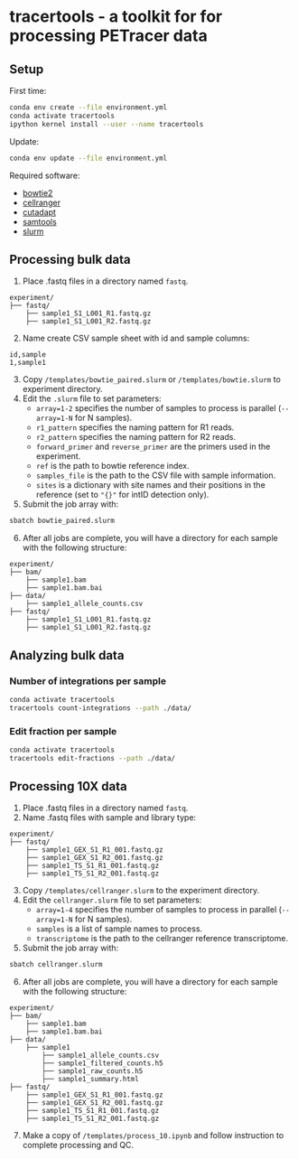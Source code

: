 # tracertools - a toolkit for for processing PETracer data

## Setup

First time:

```bash
conda env create --file environment.yml
conda activate tracertools
ipython kernel install --user --name tracertools
```

Update:

```bash
conda env update --file environment.yml
```

Required software:

- [bowtie2](http://bowtie-bio.sourceforge.net/bowtie2/index.shtml)
- [cellranger](https://www.10xgenomics.com/support/software/cell-ranger/latest)
- [cutadapt](https://cutadapt.readthedocs.io/en/stable/)
- [samtools](http://www.htslib.org/)
- [slurm](https://slurm.schedmd.com/documentation.html)

## Processing bulk data

1. Place .fastq files in a directory named `fastq`.

```
experiment/
├── fastq/
    ├── sample1_S1_L001_R1.fastq.gz
    ├── sample1_S1_L001_R2.fastq.gz
```

2. Name create CSV sample sheet with id and sample columns:

```
id,sample
1,sample1
```

3. Copy `/templates/bowtie_paired.slurm` or `/templates/bowtie.slurm` to experiment directory.
4. Edit the `.slurm` file to set parameters:
   - `array=1-2` specifies the number of samples to process is parallel (`--array=1-N` for N samples).
   - `r1_pattern` specifies the naming pattern for R1 reads.
   - `r2_pattern` specifies the naming pattern for R2 reads.
   - `forward_primer` and `reverse_primer` are the primers used in the experiment.
   - `ref` is the path to bowtie reference index.
   - `samples_file` is the path to the CSV file with sample information.
   - `sites` is a dictionary with site names and their positions in the reference (set to `"{}"` for intID detection only).
5. Submit the job array with:

```bash
sbatch bowtie_paired.slurm
```

6. After all jobs are complete, you will have a directory for each sample with the following structure:

```
experiment/
├── bam/
    ├── sample1.bam
    ├── sample1.bam.bai
├── data/
    ├── sample1_allele_counts.csv
├── fastq/
    ├── sample1_S1_L001_R1.fastq.gz
    ├── sample1_S1_L001_R2.fastq.gz
```

## Analyzing bulk data

### Number of integrations per sample

```bash
conda activate tracertools
tracertools count-integrations --path ./data/
```

### Edit fraction per sample

```bash
conda activate tracertools
tracertools edit-fractions --path ./data/
```

## Processing 10X data

1. Place .fastq files in a directory named `fastq`.
2. Name .fastq files with sample and library type:

```
experiment/
├── fastq/
    ├── sample1_GEX_S1_R1_001.fastq.gz
    ├── sample1_GEX_S1_R2_001.fastq.gz
    ├── sample1_TS_S1_R1_001.fastq.gz
    ├── sample1_TS_S1_R2_001.fastq.gz
```

3. Copy `/templates/cellranger.slurm` to the experiment directory.
4. Edit the `cellranger.slurm` file to set parameters:
   - `array=1-4` specifies the number of samples to process in parallel (`--array=1-N` for N samples).
   - `samples` is a list of sample names to process.
   - `transcriptome` is the path to the cellranger reference transcriptome.
5. Submit the job array with:

```bash
sbatch cellranger.slurm
```

6. After all jobs are complete, you will have a directory for each sample with the following structure:

```
experiment/
├── bam/
    ├── sample1.bam
    ├── sample1.bam.bai
├── data/
    ├── sample1
        ├── sample1_allele_counts.csv
        ├── sample1_filtered_counts.h5
        ├── sample1_raw_counts.h5
        ├── sample1_summary.html
├── fastq/
    ├── sample1_GEX_S1_R1_001.fastq.gz
    ├── sample1_GEX_S1_R2_001.fastq.gz
    ├── sample1_TS_S1_R1_001.fastq.gz
    ├── sample1_TS_S1_R2_001.fastq.gz
```

7. Make a copy of `/templates/process_10.ipynb` and follow instruction to complete processing and QC.
